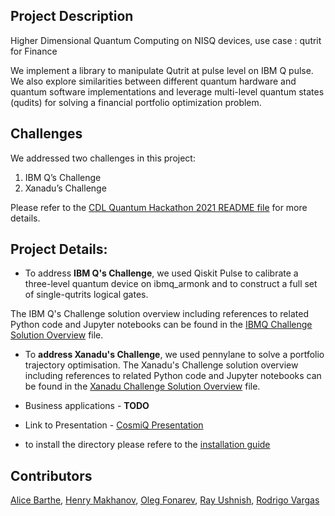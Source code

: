 ## Project Description

Higher Dimensional Quantum Computing on NISQ devices, use case : qutrit for Finance

We implement a library to manipulate Qutrit at pulse level on IBM Q pulse. We also explore similarities between different quantum hardware and quantum software implementations and leverage multi-level quantum states (qudits) for solving a financial portfolio optimization problem.

## Challenges

We addressed two challenges in this project:

1. IBM Q’s Challenge
2. Xanadu’s Challenge

Please refer to the [CDL Quantum Hackathon 2021 README file](../README.md) for more details.

## Project Details:

  - To address **IBM Q's Challenge**, we used Qiskit Pulse to calibrate a three-level quantum device on ibmq_armonk and to construct a full set of single-qutrits logical gates.

  The IBM Q's Challenge solution overview including references to related Python code and Jupyter notebooks can be found in the [IBMQ Challenge Solution Overview](IBMQ_challenge_solution.md) file.

  - To **address Xanadu's Challenge**, we used pennylane to solve a portfolio trajectory optimisation. The Xanadu's Challenge solution overview including references to related Python code and Jupyter notebooks can be found in the [Xanadu Challenge Solution Overview](Xanadu_challenge_solution.md) file.

  - Business applications - **TODO**
  - Link to Presentation - [CosmiQ Presentation](https://docs.google.com/presentation/d/11hNlrG5h4nE9QYco3dloQPALMRBJFJ-N-VslGnBzO68/edit?usp=sharing)
  - to install the directory please refere to the [installation guide](installation_guide.md)


## Contributors

[Alice Barthe](https://github.com/alice4space), [Henry Makhanov](https://github.com/edenian), [Oleg Fonarev](https://github.com/olegxtend), [Ray Ushnish](https://github.com/ushnishray), [Rodrigo Vargas](https://github.com/RodrigoAVargasHdz)
